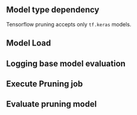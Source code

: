 
## Model type dependency
Tensorflow pruning accepts only `tf.keras` models.


## Model Load

## Logging base model evaluation

## Execute Pruning job

## Evaluate pruning model